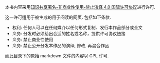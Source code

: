 本书内容采用[知识共享署名-非商业性使用-禁止演绎 4.0 国际许可协议](http://creativecommons.org/licenses/by-nc-nd/4.0/)进行许可.

这一许可适用于被生成的用于阅读的网页. 包括如下条款.

* 权利: 任何人可以在任何媒介以任何形式复制、发行本作品部分或全文
* 义务: 分发时必须给出合适的姓名或名称，提供许可协议链接
* 义务: 禁止商业性使用
* 义务: 禁止公开分发本作品的演绎, 修改, 再混合作品

而此目录下的原始 markdown 文件的内容以 GPL 许可.
